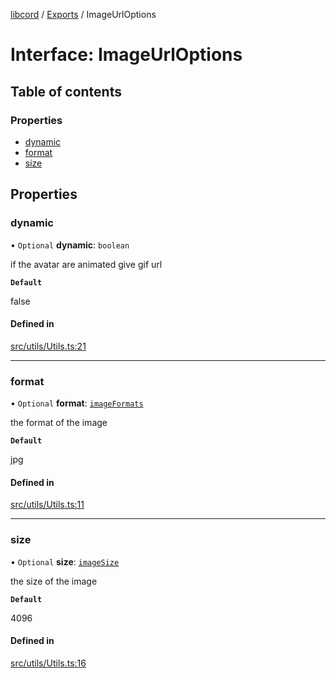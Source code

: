 [libcord](../README.md) / [Exports](../modules.md) / ImageUrlOptions

# Interface: ImageUrlOptions

## Table of contents

### Properties

- [dynamic](ImageUrlOptions.md#dynamic)
- [format](ImageUrlOptions.md#format)
- [size](ImageUrlOptions.md#size)

## Properties

### dynamic

• `Optional` **dynamic**: `boolean`

if the avatar are animated give gif url

**`Default`**

false

#### Defined in

[src/utils/Utils.ts:21](https://github.com/Libcord/libcord/blob/f2b4cca/src/utils/Utils.ts#L21)

___

### format

• `Optional` **format**: [`imageFormats`](../modules.md#imageformats)

the format of the image

**`Default`**

jpg

#### Defined in

[src/utils/Utils.ts:11](https://github.com/Libcord/libcord/blob/f2b4cca/src/utils/Utils.ts#L11)

___

### size

• `Optional` **size**: [`imageSize`](../modules.md#imagesize)

the size of the image

**`Default`**

4096

#### Defined in

[src/utils/Utils.ts:16](https://github.com/Libcord/libcord/blob/f2b4cca/src/utils/Utils.ts#L16)
